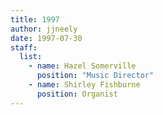 ```yaml
---
title: 1997
author: jjneely
date: 1997-07-30
staff:
  list:
    - name: Hazel Somerville
      position: "Music Director"
    - name: Shirley Fishburne
      position: Organist
---
```

